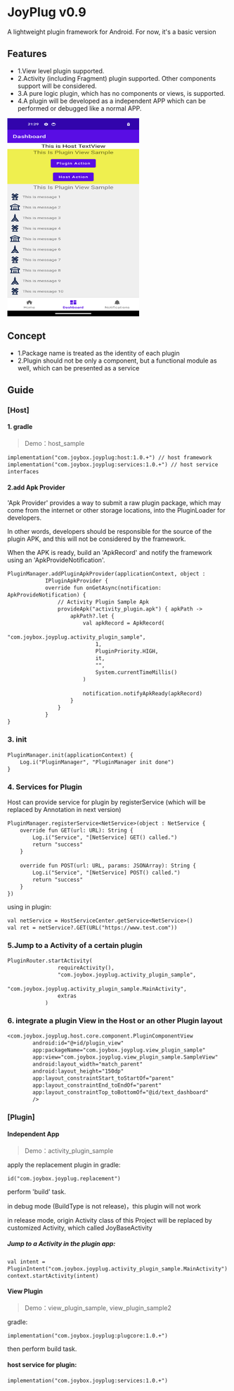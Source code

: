 # JoyPlug v0.9

A lightweight plugin framework for Android.
For now, it's a basic version

## Features
- 1.View level plugin supported.
- 2.Activity (including Fragment) plugin supported. Other components support will be considered.
- 3.A pure logic plugin, which has no components or views, is supported.
- 4.A plugin will be developed as a independent APP which can be performed or debugged like a normal APP. 
<p></p>
  <img src="docs/readme_view_sample.png" width=300 height=450>

## Concept
- 1.Package name is treated as the identity of each plugin
- 2.Plugin should not be only a component, but a functional module as well, which can be presented as a service


## Guide
### [Host]
#### 1. gradle
> Demo：host_sample
```
implementation("com.joybox.joyplug:host:1.0.+") // host framework
implementation("com.joybox.joyplug:services:1.0.+") // host service interfaces
```

#### 2.add Apk Provider
<p>'Apk Provider' provides a way to submit a raw plugin package, which may come from the internet or other storage locations, into the PluginLoader for developers.</p>
<p>In other words, developers should be responsible for the source of the plugin APK, and this will not be considered by the framework.</p>
<p>When the APK is ready, build an 'ApkRecord' and notify the framework using an 'ApkProvideNotification'.</p>

```
PluginManager.addPluginApkProvider(applicationContext, object :
            IPluginApkProvider {
            override fun onGetAsync(notification: ApkProvideNotification) {
                // Activity Plugin Sample Apk
                provideApk("activity_plugin.apk") { apkPath ->
                    apkPath?.let {
                        val apkRecord = ApkRecord(
                            "com.joybox.joyplug.activity_plugin_sample",
                            1,
                            PluginPriority.HIGH,
                            it,
                            "",
                            System.currentTimeMillis()
                        )

                        notification.notifyApkReady(apkRecord)
                    }
                }
			}
}
```

### 3. init
```
PluginManager.init(applicationContext) {
    Log.i("PluginManager", "PluginManager init done")
}
```

### 4. Services for Plugin
Host can provide service for plugin by registerService (which will be replaced by Annotation in next version)
```
PluginManager.registerService<NetService>(object : NetService {
	override fun GET(url: URL): String {
		Log.i("Service", "[NetService] GET() called.")
		return "success"
	}

	override fun POST(url: URL, params: JSONArray): String {
		Log.i("Service", "[NetService] POST() called.")
		return "success"
	}
})
```

using in plugin:
```
val netService = HostServiceCenter.getService<NetService>()
val ret = netService?.GET(URL("https://www.test.com"))
```

### 5.Jump to a Activity of a certain plugin
```
PluginRouter.startActivity(
                requireActivity(),
                "com.joybox.joyplug.activity_plugin_sample",
                "com.joybox.joyplug.activity_plugin_sample.MainActivity",
                extras
            )
```
### 6. integrate a plugin View in the Host or an other Plugin layout 

```
<com.joybox.joyplug.host.core.component.PluginComponentView
        android:id="@+id/plugin_view"
        app:packageName="com.joybox.joyplug.view_plugin_sample"
        app:view="com.joybox.joyplug.view_plugin_sample.SampleView"
        android:layout_width="match_parent"
        android:layout_height="150dp"
        app:layout_constraintStart_toStartOf="parent"
        app:layout_constraintEnd_toEndOf="parent"
        app:layout_constraintTop_toBottomOf="@id/text_dashboard"
        />
```

### [Plugin]
#### Independent App
> Demo：activity_plugin_sample

<p>apply the replacement plugin in gradle:</p>

```
id("com.joybox.joyplug.replacement")
```
<p>perform 'build' task.</p>
<p>in debug mode (BuildType is not release)，this plugin will not work</p>
<p>in release mode, origin Activity class of this Project will be replaced by customized Activity, which called JoyBaseActivity</p>

##### Jump to a Activity in the plugin app:
```
val intent = PluginIntent("com.joybox.joyplug.activity_plugin_sample.MainActivity")
context.startActivity(intent)

```

#### View Plugin

> Demo：view_plugin_sample, view_plugin_sample2
<p>gradle:</p>

```
implementation("com.joybox.joyplug:plugcore:1.0.+")
```

then perform build task.

#### host service for plugin:
```
implementation("com.joybox.joyplug:services:1.0.+")
```
